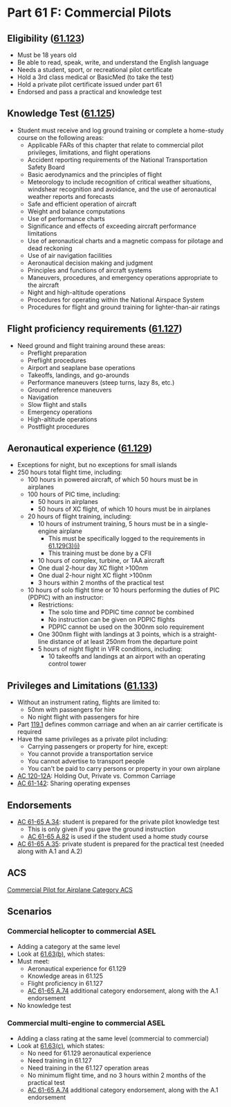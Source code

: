 # Part 61 F: Commercial Pilots

## Eligibility ([61.123](/_references/14-CFR/61.123))

- Must be 18 years old
- Be able to read, speak, write, and understand the English language
- Needs a student, sport, or recreational pilot certificate
- Hold a 3rd class medical or BasicMed (to take the test)
- Hold a private pilot certificate issued under part 61
- Endorsed and pass a practical and knowledge test

## Knowledge Test ([61.125](/_references/14-CFR/61.125))

- Student must receive and log ground training or complete a home-study course on the following areas:
  - Applicable FARs of this chapter that relate to commercial pilot privileges, limitations, and flight operations
  - Accident reporting requirements of the National Transportation Safety Board
  - Basic aerodynamics and the principles of flight
  - Meteorology to include recognition of critical weather situations, windshear recognition and avoidance, and the use of aeronautical weather reports and forecasts
  - Safe and efficient operation of aircraft
  - Weight and balance computations
  - Use of performance charts
  - Significance and effects of exceeding aircraft performance limitations
  - Use of aeronautical charts and a magnetic compass for pilotage and dead reckoning
  - Use of air navigation facilities
  - Aeronautical decision making and judgment
  - Principles and functions of aircraft systems
  - Maneuvers, procedures, and emergency operations appropriate to the aircraft
  - Night and high-altitude operations
  - Procedures for operating within the National Airspace System
  - Procedures for flight and ground training for lighter-than-air ratings

## Flight proficiency requirements ([61.127](/_references/14-CFR/61.127))

- Need ground and flight training around these areas:
  - Preflight preparation
  - Preflight procedures
  - Airport and seaplane base operations
  - Takeoffs, landings, and go-arounds
  - Performance maneuvers (steep turns, lazy 8s, etc.)
  - Ground reference maneuvers
  - Navigation
  - Slow flight and stalls
  - Emergency operations
  - High-altitude operations
  - Postflight procedures

## Aeronautical experience ([61.129](/_references/14-CFR/61.129))

- Exceptions for night, but no exceptions for small islands
- 250 hours total flight time, including:
  - 100 hours in powered aircraft, of which 50 hours must be in airplanes
  - 100 hours of PIC time, including:
    - 50 hours in airplanes
    - 50 hours of XC flight, of which 10 hours must be in airplanes
  - 20 hours of flight training, including:
    - 10 hours of instrument training, 5 hours must be in a single-engine airplane
      - This must be specifically logged to the requirements in [61.129(3)(i)](/_references/14-CFR/61.129(3)(i))
      - This training must be done by a CFII
    - 10 hours of complex, turbine, or TAA aircraft
    - One dual 2-hour day XC flight >100nm
    - One dual 2-hour night XC flight >100nm
    - 3 hours within 2 months of the practical test
  - 10 hours of solo flight time or 10 hours performing the duties of PIC (PDPIC) with an instructor:
    - Restrictions:
      - The solo time and PDPIC time _cannot_ be combined
      - No instruction can be given on PDPIC flights
      - PDPIC cannot be used on the 300nm solo requirement
    - One 300nm flight with landings at 3 points, which is a straight-line distance of at least 250nm from the departure point
    - 5 hours of night flight in VFR conditions, including:
      - 10 takeoffs and landings at an airport with an operating control tower

## Privileges and Limitations ([61.133](/_references/14-CFR/61.133))

- Without an instrument rating, flights are limited to:
  - 50nm with passengers for hire
  - No night flight with passengers for hire
- Part [119.1](/_references/14-CFR/119.1) defines common carriage and when an air carrier certificate is required
- Have the same privileges as a private pilot including:
  - Carrying passengers or property for hire, except:
  - You cannot provide a transportation service
  - You cannot advertise to transport people
  - You can't be paid to carry persons or property in your own airplane
- [AC 120-12A](https://www.faa.gov/regulations_policies/advisory_circulars/index.cfm/go/document.information/documentID/22647): Holding Out, Private vs. Common Carriage
- [AC 61-142](https://www.faa.gov/regulations_policies/advisory_circulars/index.cfm/go/document.information/documentID/1037214): Sharing operating expenses

## Endorsements

- [AC 61-65 A.34](/_references/AC-61-65/A.34): student is prepared for the private pilot knowledge test
  - This is only given if you gave the ground instruction
  - [AC 61-65 A.82](/_references/AC-61-65/A.82) is used if the student used a home study course
- [AC 61-65 A.35](/_references/AC-61-65/A.35): private student is prepared for the practical test (needed along with A.1 and A.2)

## ACS

[Commercial Pilot for Airplane Category ACS](https://www.faa.gov/training_testing/testing/acs/commercial_airplane_acs_7.pdf)

## Scenarios

### Commercial helicopter to commercial ASEL

- Adding a category at the same level
- Look at [61.63(b)](/_references/14-CFR/61.63), which states:
- Must meet:
  - Aeronautical experience for 61.129
  - Knowledge areas in 61.125
  - Flight proficiency in 61.127
  - [AC 61-65 A.74](/_references/AC-61-65/A.74) additional category endorsement, along with the A.1 endorsement
- No knowledge test

### Commercial multi-engine to commercial ASEL

- Adding a class rating at the same level (commercial to commercial)
- Look at [61.63(c)](/_references/14-CFR/61.63), which states:
  - No need for 61.129 aeronautical experience
  - Need training in 61.127
  - Need training in the 61.127 operation areas
  - No minimum flight time, and no 3 hours within 2 months of the practical test
  - [AC 61-65 A.74](/_references/AC-61-65/A.74) additional category endorsement, along with the A.1 endorsement
